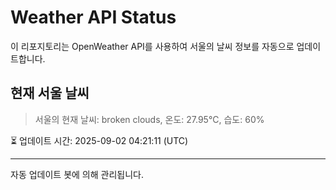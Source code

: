 
# Weather API Status

이 리포지토리는 OpenWeather API를 사용하여 서울의 날씨 정보를 자동으로 업데이트합니다.

## 현재 서울 날씨
> 서울의 현재 날씨: broken clouds, 온도: 27.95°C, 습도: 60%

⏳ 업데이트 시간: 2025-09-02 04:21:11 (UTC)

---
자동 업데이트 봇에 의해 관리됩니다.
